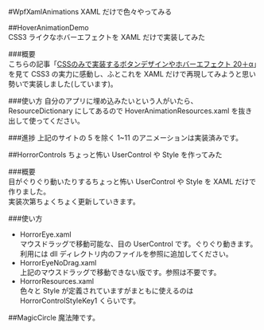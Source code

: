 #WpfXamlAnimations
XAML だけで色々やってみる  

##HoverAnimationDemo  
CSS3 ライクなホバーエフェクトを XAML だけで実装してみた  

###概要  
こちらの記事「[CSSのみで実装するボタンデザインやホバーエフェクト 20＋α](http://www.nxworld.net/tips/css-only-button-design-and-hover-effects.html)」を見て CSS3 の実力に感動し、ふとこれを XAML だけで再現してみようと思い勢いで実装しました(しています)。 
  
###使い方
自分のアプリに埋め込みたいという人がいたら、ResourceDictionary にしてあるので HoverAnimationResources.xaml を抜き出して使ってください。  
  
###進捗
上記のサイトの 5 を除く 1~11 のアニメーションは実装済みです。
  
  
  
##HorrorControls
ちょっと怖い UserControl や Style を作ってみた

###概要  
目がぐりぐり動いたりするちょっと怖い UserControl や Style を XAML だけで作りました。  
実装次第ちょくちょく更新していきます。  

###使い方
* HorrorEye.xaml  
マウスドラッグで移動可能な、目の UserControl です。ぐりぐり動きます。  
利用には dll ディレクトリ内のファイルを参照に追加してください。  
* HorrorEyeNoDrag.xaml  
上記のマウスドラッグで移動できない版です。参照は不要です。  
* HorrorResources.xaml  
色々と Style が定義されていますがまともに使えるのは HorrorControlStyleKey1 くらいです。  
  
  
  
##MagicCircle
魔法陣です。